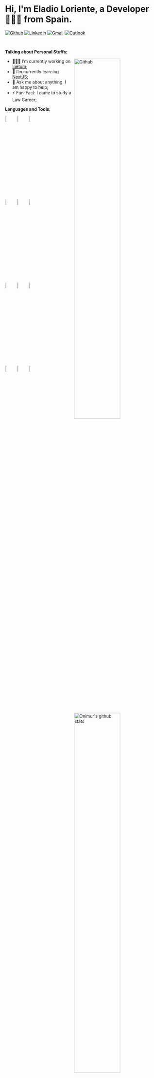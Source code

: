 # Hi, I'm Eladio Loriente, a Developer 👨🏻‍💻 from Spain.

[![Github](https://img.shields.io/badge/-Github-000?style=flat&logo=Github&logoColor=white)](https://github.com/eladioltb)
[![Linkedin](https://img.shields.io/badge/-LinkedIn-blue?style=flat&logo=Linkedin&logoColor=white)](https://www.linkedin.com/in/eloriente/)
[![Gmail](https://img.shields.io/badge/-Gmail-c14438?style=flat&logo=Gmail&logoColor=white)](mailto:eladioloriente@gmail.com)
[![Outlook](https://img.shields.io/badge/-Outlook-0078D4?style=flat&logo=Microsoft-Outlook&logoColor=white)](mailto:eladiolorientebrb@hotmail.com)

&nbsp;

<!-- Talking about you -->
**Talking about Personal Stuffs:**

<!-- Any image aligned to the right. Beware the width -->
<img width="55%" align="right" alt="Github" src="https://raw.githubusercontent.com/onimur/.github/master/.resources/git-header.svg" />

- 👨🏽‍💻 I’m currently working on [Inetum](https://www.inetum.com/);
- 🌱 I’m currently learning [NextJS](https://nextjs.org/);
- 💬 Ask me about anything, I am happy to help;
- ⚡️ Fun-Fact: I came to study a Law Career;

**Languages and Tools:** 

<!-- Your github readme stats
You can use this api: https://github.com/anuraghazra/github-readme-stats
-->
<p>
  <a href="https://github.com/onimur/handle-path-oz">
    <img width="55%" align="right" alt="Onimur's github stats" src="https://github-readme-stats.vercel.app/api?username=eladioltb&show_icons=true&hide_border=true" />
  </a>

  <!-- Your languages and tools. Be careful with the alignment. 
  You can use this sites to get logos: https://www.vectorlogo.zone or https://simpleicons.org/
  -->
  <code><img width="7%" src="https://www.vectorlogo.zone/logos/angular/angular-icon.svg"></code>
  <code><img width="7%" src="https://www.vectorlogo.zone/logos/reactjs/reactjs-icon.svg"></code>
  <code><img width="7%" src="https://upload.vectorlogo.zone/logos/javascript/images/239ec8a4-163e-4792-83b6-3f6d96911757.svg"></code>
  <br />
  <code><img width="7%" src="https://www.vectorlogo.zone/logos/typescriptlang/typescriptlang-icon.svg"></code>
  <code><img width="7%" src="https://www.vectorlogo.zone/logos/json/json-icon.svg"></code>
  <code><img width="7%" src="https://www.vectorlogo.zone/logos/sass-lang/sass-lang-icon.svg"></code>
  <br />
  <code><img width="7%" src="https://www.vectorlogo.zone/logos/mysql/mysql-icon.svg"></code>
  <code><img width="7%" src="https://www.vectorlogo.zone/logos/mongodb/mongodb-icon.svg"></code>
  <code><img width="7%" src="https://www.vectorlogo.zone/logos/firebase/firebase-icon.svg"></code>
  <br />
  <code><img width="7%" src="https://www.vectorlogo.zone/logos/git-scm/git-scm-icon.svg"></code>
  <code><img width="7%" src="https://www.vectorlogo.zone/logos/yaml/yaml-icon.svg"></code>
  <code><img width="7%" src="https://www.vectorlogo.zone/logos/gnu_bash/gnu_bash-icon.svg"></code>
</p>

